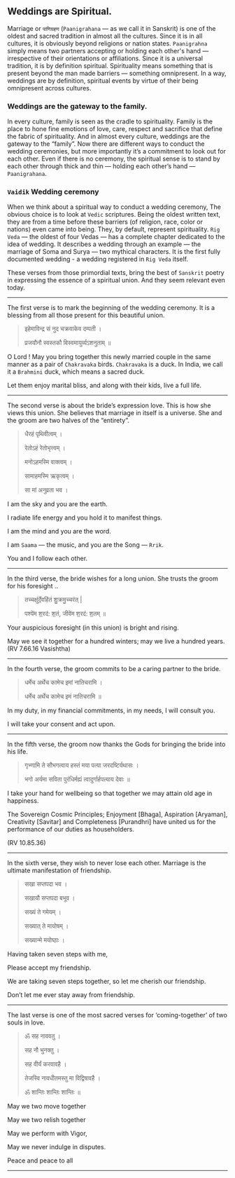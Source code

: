 ## Weddings are Spiritual.
Marriage or `पाणिग्रहण` (`Paanigrahana` — as we call it in Sanskrit) is one of the oldest and sacred tradition in almost all the cultures. Since it is in all cultures, it is obviously beyond religions or nation states. `Paanigrahna` simply means two partners accepting or holding each other's hand — irrespective of their orientations or affiliations. Since it is a universal tradition, it is by definition spiritual. Spirituality means something that is present beyond the man made barriers — something omnipresent. In a way, weddings are by definition, spiritual events by virtue of their being omnipresent across cultures.

### Weddings are the gateway to the family.
In every culture, family is seen as the cradle to spirituality. Family is the place to hone fine emotions of love, care, respect and sacrifice that define the fabric of spirituality.  And in almost every culture, weddings are the gateway to the “family”. Now there are different ways to conduct the wedding ceremonies, but more importantly it’s a commitment to look out for each other. Even if there is no ceremony, the spiritual sense is to stand by each other through thick and thin — holding each other’s hand — `Paanigrahana`.

### `Vaidik` Wedding ceremony
When we think about a spiritual way to conduct a wedding ceremony, The obvious choice is to look at `Vedic` scriptures. Being the oldest written text, they are from a time before these barriers (of religion, race, color or nations) even came into being. They, by default, represent spirituality. `Rig Veda` — the oldest of four Vedas — has a complete chapter dedicated to the idea of wedding. It describes a wedding through an example — the marriage of Soma and Surya — two mythical characters. It is the first fully documented wedding - a wedding registered in `Rig Veda` itself. 

These verses from those primordial texts, bring the best of `Sanskrit` poetry in expressing the essence of a spiritual union. And they seem relevant even today. 

---

The first verse is to mark the beginning of the wedding ceremony. It is a blessing from all those present for this beautiful union.

> इहेमाविन्द्र सं नुद चक्रवाकेव दम्पती ।
>
> प्रजयौनौ स्वस्तकौ विस्वमायुर्व्यऽशनुताम् ॥

O Lord ! May you bring together this newly married couple in the same manner as a pair of `Chakravaka` birds. `Chakravaka` is a duck. In India, we call it a `Brahmini` duck, which means a sacred duck.  

Let them enjoy marital bliss, and along with their kids, live a full life. 

---

The second verse is about the bride’s expression love. This is how she views this union. She believes that marriage in itself is a universe. She and the groom are two halves of the “entirety”.

>धैरहं पृथिवीत्वम् ।
>
>रेतोऽहं रेतोभृत्त्वम् ।
>
>मनोऽहमस्मि वाक्त्वम् ।
>
>सामाहमस्मि ऋकृत्वम् ।
>
>सा मां अनुव्रता भव ।


I am the sky and you are the earth. 

I radiate life energy and you hold it to manifest things. 

I am the mind and you are the word. 

I am `Saama` — the music, and you are the Song — `Rrik`. 

You and I follow each other.

----

In the third verse, the bride wishes for a long union. She trusts the groom for his foresight ..

> तच्चक्षु॑र्दे॒वहि॑तं शु॒क्रमु॒च्चर॑त् |
>
> पश्ये॑म श॒रद॑: श॒तं, जीवे॑म श॒रद॑: श॒तम् ॥


Your auspicious foresight (in this union) is bright and rising. 

May we see it together for a hundred winters; may we live a hundred years. (RV 7.66.16 Vasishtha)

----

In the fourth verse, the groom commits to be a caring partner to the bride.

> धर्मेच अर्थेच कामेच इमां नातिचरामि ।
>
> धर्मेच अर्थेच कामेच इमं नातिचरामि ॥

In my duty, in my financial commitments, in my needs, I will consult you. 

I will take your consent and act upon. 

----

In the fifth verse, the groom now thanks the Gods for bringing the bride into his life.

> गृभ्णामि ते सौभगत्वाय हस्तं मया पत्या जरदष्टिर्यथासः ।
>
> भगो अर्यमा सविता पुरंधिर्मह्यं त्वादुर्गार्हपत्याय देवाः ॥

I take your hand for wellbeing so that together we may attain old age in happiness. 

The Sovereign Cosmic Principles; Enjoyment [Bhaga], Aspiration [Aryaman], Creativity [Savitar] and Completeness [Purandhri] have united us for the performance of our duties as householders. 

(RV 10.85.36)

----


In the sixth verse, they wish to never lose each other. Marriage is the ultimate manifestation of friendship.

> सखा सप्तपदा भव ।
>
> सखायौ सप्तपदा बभूव ।
> 
> सख्यं ते गमेयम् ।
> 
> सख्यात् ते मायोषम् ।
> 
> सख्यान्मे मयोष्ठाः ।


Having taken seven steps with me,

Please accept my friendship. 

We are taking seven steps together, so let me cherish our friendship.

Don’t let me ever stay away from friendship.

----

The last verse is one of the most sacred verses for ‘coming-together’ of two souls in love.

> ॐ सह नाववतु ।
>
> सह नौ भुनक्तु ।
>
> सह वीर्यं करवावहै ।
>
> तेजस्वि नावधीतमस्तु मा विद्विषावहै ।
>
> ॐ शान्तिः शान्तिः शान्तिः ॥


May we two move together 

May we two relish together 

May we perform with Vigor, 

May we never indulge in disputes.

Peace and peace to all

----



